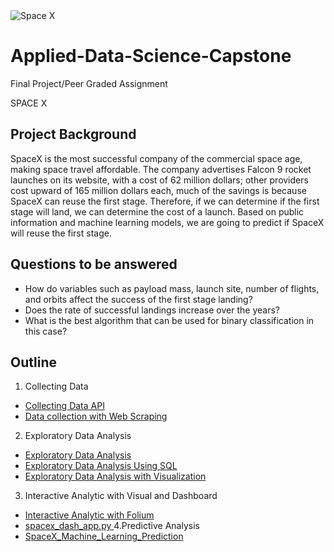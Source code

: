 <img src="https://www.spacex.com/static/images/locations/kennedy.jpg" alt="Space X">

# Applied-Data-Science-Capstone
Final Project/Peer Graded Assignment

SPACE X

## Project Background
SpaceX is the most successful company of the commercial space age, making space travel affordable. The company advertises Falcon 9 rocket launches on its website, with a cost of 62 million dollars; other providers cost upward of 165 million dollars each, much of the savings is because SpaceX can reuse the first stage. Therefore, if we can determine if the first stage will land, we can determine the cost of a launch. Based on public information and machine learning models, we are going to predict if SpaceX will reuse the first stage.

## Questions to be answered
* How do variables such as payload mass, launch site, number of flights, and orbits affect the success of the first stage landing?
* Does the rate of successful landings increase over the years?
* What is the best algorithm that can be used for binary classification in this case?

## Outline

1. Collecting Data
* <a href="https://github.com/Hatcher27/Applied-Data-Science-Capstone/blob/main/Data%20Collection%20API%20.ipynb"> Collecting Data API </a>
* <a href="https://github.com/Hatcher27/Applied-Data-Science-Capstone/blob/main/Data%20Collection%20with%20Web%20Scraping%20.ipynb"> Data collection with Web Scraping </a>
2. Exploratory Data Analysis
* <a href="https://github.com/Hatcher27/Applied-Data-Science-Capstone/blob/main/Exploratory%20Data%20Analysis%20.ipynb"> Exploratory Data Analysis </a>
* <a href="https://github.com/Hatcher27/Applied-Data-Science-Capstone/blob/main/eda-sql.ipynb"> Exploratory Data Analysis Using SQL </a>
*  <a href="https://github.com/Hatcher27/Applied-Data-Science-Capstone/blob/main/Exploratory%20Data%20Analysis%20with%20Visualization.ipynb"> Exploratory Data Analysis with Visualization </a>
3. Interactive Analytic with Visual and Dashboard
* <a href="https://github.com/Hatcher27/Applied-Data-Science-Capstone/blob/main/Interactive%20Visual%20Analytics%20with%20Folium%20.ipynb"> Interactive Analytic with Folium </a>
* <a href="https://github.com/Hatcher27/Applied-Data-Science-Capstone/blob/main/spacex_dash_app.py"> spacex_dash_app.py </a>
4.Predictive Analysis
* <a href="https://github.com/Hatcher27/Applied-Data-Science-Capstone/blob/main/SpaceX_Machine_Learning_Prediction.ipynb"> SpaceX_Machine_Learning_Prediction </a>

